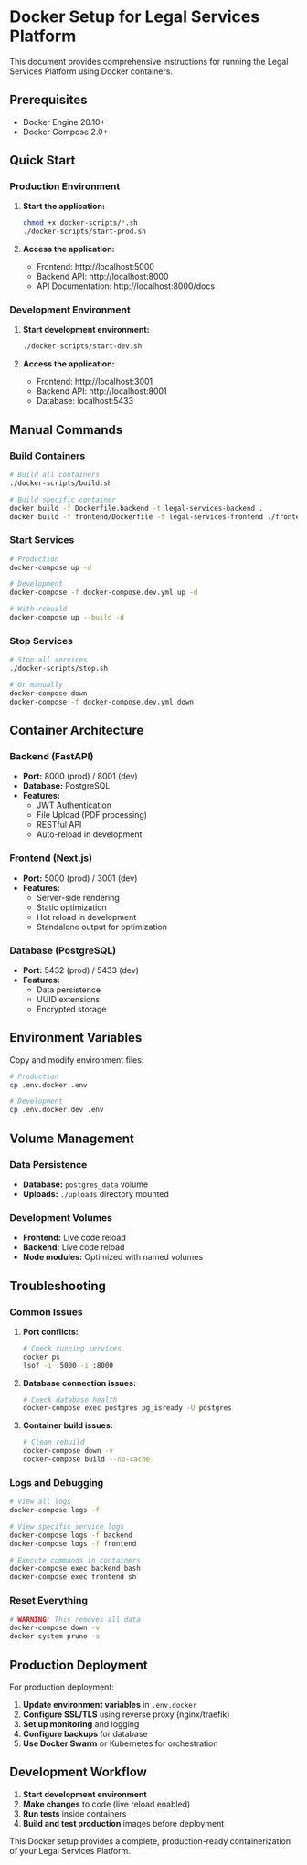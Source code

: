 # Docker Setup for Legal Services Platform

This document provides comprehensive instructions for running the Legal Services Platform using Docker containers.

## Prerequisites

- Docker Engine 20.10+
- Docker Compose 2.0+

## Quick Start

### Production Environment

1. **Start the application:**
   ```bash
   chmod +x docker-scripts/*.sh
   ./docker-scripts/start-prod.sh
   ```

2. **Access the application:**
   - Frontend: http://localhost:5000
   - Backend API: http://localhost:8000
   - API Documentation: http://localhost:8000/docs

### Development Environment

1. **Start development environment:**
   ```bash
   ./docker-scripts/start-dev.sh
   ```

2. **Access the application:**
   - Frontend: http://localhost:3001
   - Backend API: http://localhost:8001
   - Database: localhost:5433

## Manual Commands

### Build Containers
```bash
# Build all containers
./docker-scripts/build.sh

# Build specific container
docker build -f Dockerfile.backend -t legal-services-backend .
docker build -f frontend/Dockerfile -t legal-services-frontend ./frontend
```

### Start Services
```bash
# Production
docker-compose up -d

# Development
docker-compose -f docker-compose.dev.yml up -d

# With rebuild
docker-compose up --build -d
```

### Stop Services
```bash
# Stop all services
./docker-scripts/stop.sh

# Or manually
docker-compose down
docker-compose -f docker-compose.dev.yml down
```

## Container Architecture

### Backend (FastAPI)
- **Port:** 8000 (prod) / 8001 (dev)
- **Database:** PostgreSQL
- **Features:**
  - JWT Authentication
  - File Upload (PDF processing)
  - RESTful API
  - Auto-reload in development

### Frontend (Next.js)
- **Port:** 5000 (prod) / 3001 (dev)
- **Features:**
  - Server-side rendering
  - Static optimization
  - Hot reload in development
  - Standalone output for optimization

### Database (PostgreSQL)
- **Port:** 5432 (prod) / 5433 (dev)
- **Features:**
  - Data persistence
  - UUID extensions
  - Encrypted storage

## Environment Variables

Copy and modify environment files:
```bash
# Production
cp .env.docker .env

# Development
cp .env.docker.dev .env
```

## Volume Management

### Data Persistence
- **Database:** `postgres_data` volume
- **Uploads:** `./uploads` directory mounted

### Development Volumes
- **Frontend:** Live code reload
- **Backend:** Live code reload
- **Node modules:** Optimized with named volumes

## Troubleshooting

### Common Issues

1. **Port conflicts:**
   ```bash
   # Check running services
   docker ps
   lsof -i :5000 -i :8000
   ```

2. **Database connection issues:**
   ```bash
   # Check database health
   docker-compose exec postgres pg_isready -U postgres
   ```

3. **Container build issues:**
   ```bash
   # Clean rebuild
   docker-compose down -v
   docker-compose build --no-cache
   ```

### Logs and Debugging
```bash
# View all logs
docker-compose logs -f

# View specific service logs
docker-compose logs -f backend
docker-compose logs -f frontend

# Execute commands in containers
docker-compose exec backend bash
docker-compose exec frontend sh
```

### Reset Everything
```bash
# WARNING: This removes all data
docker-compose down -v
docker system prune -a
```

## Production Deployment

For production deployment:

1. **Update environment variables** in `.env.docker`
2. **Configure SSL/TLS** using reverse proxy (nginx/traefik)
3. **Set up monitoring** and logging
4. **Configure backups** for database
5. **Use Docker Swarm** or Kubernetes for orchestration

## Development Workflow

1. **Start development environment**
2. **Make changes** to code (live reload enabled)
3. **Run tests** inside containers
4. **Build and test production** images before deployment

This Docker setup provides a complete, production-ready containerization of your Legal Services Platform.